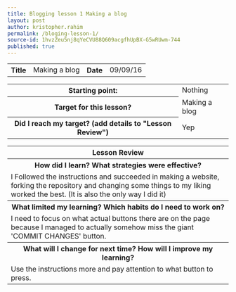 ```yaml
---
title: Blogging lesson 1 Making a blog
layout: post
author: kristopher.rahim
permalink: /bloging-lesson-1/
source-id: 1hvzZeu5nj8qYeCVU88Q609acgfhUpBX-G5wRUwm-744
published: true
---
```

<table>
  <tr>
    <th>Title</th>
    <td>Making a blog</td>
    <th>Date</th>
    <td>09/09/16</td>
  </tr>
</table>


<table>
  <tr>
    <th>Starting point:</th>
    <td>Nothing</td>
  </tr>
  <tr>
    <th>Target for this lesson?</th>
    <td>Making a blog</td>
  </tr>
  <tr>
    <th>Did I reach my target? 
(add details to "Lesson Review")</th>
    <td> Yep</td>
  </tr>
</table>


<table>
  <tr>
    <th>Lesson Review</th>
  </tr>
  <tr>
    <th>How did I learn? What strategies were effective? </th>
  </tr>
  <tr>
    <td>I Followed the instructions and succeeded in making a website, forking the repository and changing some things to my liking worked the best. (It is also the only way I did it)</td>
  </tr>
  <tr>
    <th>What limited my learning? Which habits do I need to work on? </th>
  </tr>
  <tr>
    <td>I need to focus on what actual buttons there are on the page because I managed to actually somehow miss the giant 'COMMIT CHANGES' button. </td>
  </tr>
  <tr>
    <th>What will I change for next time? How will I improve my learning?</th>
  </tr>
  <tr>
    <td>Use the instructions more and pay attention to what button to press.</td>
  </tr>
</table>


